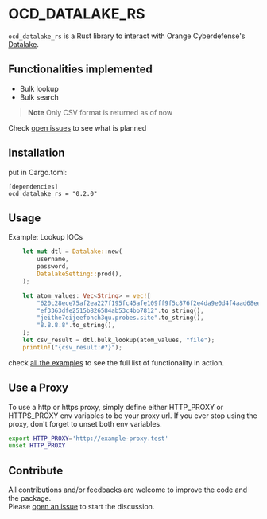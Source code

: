 # OCD_DATALAKE_RS
`ocd_datalake_rs` is a Rust library to interact with Orange Cyberdefense's [Datalake](https://datalake.cert.orangecyberdefense.com/).  

## Functionalities implemented
* Bulk lookup
* Bulk search

> **Note**
> Only CSV format is returned as of now 

Check [open issues](https://github.com/cert-orangecyberdefense/ocd-datalake-rs/issues) to see what is planned
## Installation
put in Cargo.toml:
```
[dependencies]
ocd_datalake_rs = "0.2.0"
```

## Usage

Example: Lookup IOCs
````rust
    let mut dtl = Datalake::new(
        username,
        password,
        DatalakeSetting::prod(),
    );

    let atom_values: Vec<String> = vec![
        "620c28ece75af2ea227f195fc45afe109ff9f5c876f2e4da9e0d4f4aad68ee8e".to_string(),
        "ef3363dfe2515b826584ab53c4bb7812".to_string(),
        "jeithe7eijeefohch3qu.probes.site".to_string(),
        "8.8.8.8".to_string(),
    ];
    let csv_result = dtl.bulk_lookup(atom_values, "file");
    println!("{csv_result:#?}");
````

check [all the examples](https://github.com/cert-orangecyberdefense/ocd-datalake-rs/tree/master/examples) to see the full list of functionality in action.

## Use a Proxy

To use a http or https proxy, simply define either HTTP_PROXY or HTTPS_PROXY env variables to be your proxy url. If you ever stop using the proxy, don't forget to unset both env variables.
```Bash
export HTTP_PROXY='http://example-proxy.test'
unset HTTP_PROXY
```

## Contribute

All contributions and/or feedbacks are welcome to improve the code and the package.  
Please [open an issue](https://github.com/cert-orangecyberdefense/ocd-datalake-rs/issues/new) to start the discussion.
